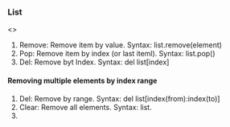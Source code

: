 <h3>List</h3>
<>
<ol>
    <li>Remove: Remove item by value. Syntax: list.remove(element)</li>  
    <li>Pop: Remove item by index (or last iteml). Syntax: list.pop()</li> 
    <li>Del: Remove byt Index. Syntax: del list[index]
</ol>

<h4>Removing multiple elements by index range</h4>
<ol>
    <li>Del: Remove by range. Syntax: del list[index(from):index(to)]</li>
    <li>Clear: Remove all elements. Syntax: list.</li>
    <li></li>
</ol>
